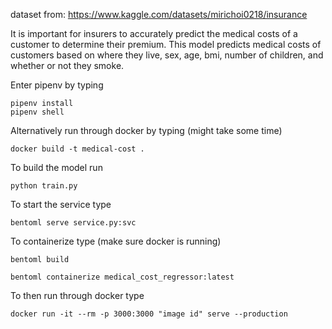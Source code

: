 dataset from: https://www.kaggle.com/datasets/mirichoi0218/insurance

It is important for insurers to accurately predict the medical costs of a customer to determine their premium.
This model predicts medical costs of customers based on where they live, sex, age, bmi, number of children, and whether or not they smoke.

Enter pipenv by typing

	pipenv install
	pipenv shell

Alternatively run through docker by typing (might take some time)

	docker build -t medical-cost .

To build the model run

	python train.py

To start the service type

	bentoml serve service.py:svc

To containerize type (make sure docker is running)

	bentoml build

	bentoml containerize medical_cost_regressor:latest

To then run through docker type

	docker run -it --rm -p 3000:3000 "image id" serve --production
